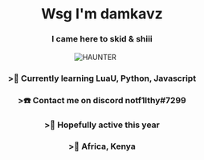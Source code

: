 <h1 align="center">Wsg I'm damkavz</h1>
<h3 align="center">I came here to skid & shiii</h3>

ㅤㅤㅤㅤㅤㅤㅤㅤㅤㅤㅤㅤㅤ ㅤㅤ![HAUNTER](https://c.tenor.com/CeiYlOyw55oAAAAi/pokemon-pixel-art.gif)


<h3 align="center"> >💋 Currently learning LuaU, Python, Javascript</h3>
<h3 align="center"> >☎️ Contact me on discord notf1lthy#7299</h3>
<h3 align="center"> >📌 Hopefully active this year</h3>
<h3 align="center"> >📍 Africa, Kenya</h3>
